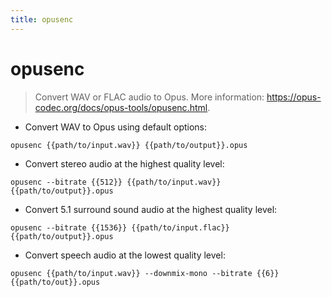 ```yaml
---
title: opusenc
---
```

# opusenc

> Convert WAV or FLAC audio to Opus.
> More information: <https://opus-codec.org/docs/opus-tools/opusenc.html>.

- Convert WAV to Opus using default options:

`opusenc {{path/to/input.wav}} {{path/to/output}}.opus`

- Convert stereo audio at the highest quality level:

`opusenc --bitrate {{512}} {{path/to/input.wav}} {{path/to/output}}.opus`

- Convert 5.1 surround sound audio at the highest quality level:

`opusenc --bitrate {{1536}} {{path/to/input.flac}} {{path/to/output}}.opus`

- Convert speech audio at the lowest quality level:

`opusenc {{path/to/input.wav}} --downmix-mono --bitrate {{6}} {{path/to/out}}.opus`
